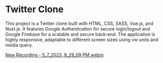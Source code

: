 <h1>Twitter Clone </h1>

<p>This project is a Twitter clone built with HTML, CSS, SASS, Vue.js, and Nuxt.js. It features Google Authentication for secure login/logout and Google Firebase for a scalable and secure back-end. The application is highly responsive, adaptable to different screen sizes using vw units and media query.</p>



[New Recording - 5_7_2023, 9_29_09 PM.webm](https://user-images.githubusercontent.com/93156232/236687263-5772e2aa-9430-47c5-b4a3-ae2a13fa2fef.webm)
